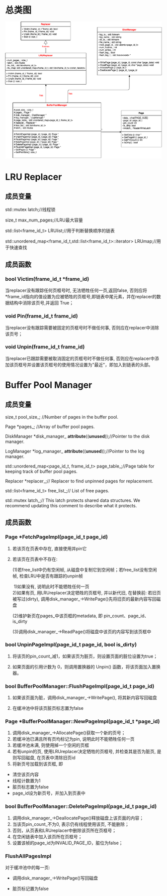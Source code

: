 # 总类图
![](./zty_images/08.png)
# LRU Replacer
## 成员变量
std::mutex latch;//线程锁

size_t max_num_pages;//LRU最大容量

std::list<frame_id_t> LRUlist;//用于判断替换顺序的链表

std::unordered_map<frame_id_t,std::list<frame_id_t>::iterator> LRUmap;//用于快速查找

## 成员函数
### bool Victim(frame_id_t *frame_id)
当replacer没有跟踪任何页框号时, 无法牺牲任何一页,返回false, 否则应将*frame_id指向的值设置为应被牺牲的页框号,即链表中尾元素，并在replacer的数据结构中消除该页号,并返回 True；

### void Pin(frame_id_t frame_id)
当replacer没有跟踪需要被固定的页框号时不做任何事, 否则应在replacer中消除该页号；
### void Unpin(frame_id_t frame_id)
当replacer已跟踪需要被取消固定的页框号时不做任何事, 否则应在replacer中添加该页框号并设置该页框号的使用情况设置为"最近"，即加入到链表的头部。

# Buffer Pool Manager
## 成员变量
size_t pool_size_;  //Number of pages in the buffer pool. 

Page *pages_; //Array of buffer pool pages. 

DiskManager *disk_manager_ __attribute__((__unused__));//Pointer to the disk manager. 

LogManager *log_manager_ __attribute__((__unused__));//Pointer to the log manager. 

std::unordered_map<page_id_t, frame_id_t> page_table_;//Page table for keeping track of buffer pool pages. 

Replacer *replacer_;// Replacer to find unpinned pages for replacement. 

std::list<frame_id_t> free_list_;// List of free pages. 

std::mutex latch_;// This latch protects shared data structures. We recommend updating this comment to describe what it protects. 

## 成员函数
### Page *FetchPageImpl(page_id_t page_id)
1. 若该页在页表中存在, 直接使用并pin它

2. 若该页在页表中不存在:

	(1)若free_list中仍有空闲帧, 从磁盘中复制它到空闲帧；若free_list没有空闲帧, 检查LRU中是否有跟踪的unpin帧

	​	1)如果没有, 说明此时不能牺牲任何一页
	​	
	​	2)如果有页, 用LRUreplacer决定牺牲的页框号, 并以新代旧, 在替换前: 若旧页被写过(dirty), 调用disk_manager_->WritePage()先将旧页的最新内容写回磁盘

	(2)维护新页在pages_中该页框的metadata, 即 pin_count、page_id、is_dirty

	(3)调用disk_manager_->ReadPage()将磁盘中该页的内容写到该页框中
### bool UnpinPageImpl(page_id_t page_id, bool is_dirty)
1. 将该页的pin_count_减1，如果该页为脏页，则设置页面的脏位设置为true；

2. 如果页面的引用计数为 0，则调用置换器的 Unpin() 函数，将该页面加入置换器。

### bool BufferPoolManager::FlushPageImpl(page_id_t page_id)
1. 如果该页面为脏，调用disk_manager_->WritePage(), 将其新内容写回磁盘

2. 在缓冲池中将该页脏页标志置为false
### Page *BufferPoolManager::NewPageImpl(page_id_t *page_id)
1. 调用disk_manager_->AllocatePage()获取一个新的页号；
2. 若缓冲池已满且所有页均标记为pin, 说明此时不能牺牲任何一页
3. 若缓冲池未满, 则使用掉一个空闲的页框
4. 若有unpin的页, 使用LRUreplacer决定牺牲的页框号, 并检查其是否为脏页, 是则写回磁盘, 在页表中清除旧页id
5. 将新页号加载到该页框, 即
* 清空该页内容
* 线程计数置为1
* 脏页标志置为false
* page_id设为新页号，并加入到页表中
### bool BufferPoolManager::DeletePageImpl(page_id_t page_id)

1. 调用disk_manager_->DeallocatePage()释放磁盘上该页面的内容；
2. 当该页pin_count_不为0, 表示仍有线程使用该页, 不能删除；
3. 否则，从页表和LRUreplacer中删除该页所在页框号；
4. 在空闲链表中加入该页所在页框号；
5. 设置该帧的page_id为INVALID_PAGE_ID，脏位为false；

### FlushAllPagesImpl

对于缓冲池中的每一页:

* 调用disk_manager_->WritePage()写回磁盘

* 脏页标记置为false

